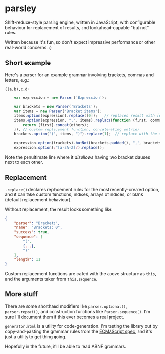 # parsley

Shift-reduce-style parsing engine, written in JavaScript, with configurable behaviour for replacement of results, and lookahead-capable "but not" rules.

Written because it's fun, so don't expect impressive performance or other real-world concerns. :)

## Short example

Here's a parser for an example grammar involving brackets, commas and letters, e.g.:

```
((a,b),c,d)
```

```javascript
	var expression = new Parser('Expression');

	var brackets = new Parser('Brackets');
	var items = new Parser('Bracket items');
	items.option(expression).replace([0]);   // replaces result with [expression]
	items.option(expression, ",", items).replace(function (first, comma, others) {
		return [first].concat(others);
	}); // custom replacement function, concatenating entries
	brackets.option("(", items, ")").replace(1);  // replace with the second argument

	expression.option(brackets).butNot(brackets.padded(), ",", brackets.padded()).replace();
	expression.option(/^[a-zA-Z]/).replace();
```

Note the penultimate line where it *disallows* having two bracket clauses next to each other.

## Replacement

`.replace()` declares replacement rules for the most recently-created option, and it can take custom functions, indices, arrays of indices, or blank (default replacement behaviour).

Without replacement, the result looks something like:

```json
{
	"parser": "Brackets",
	"name": "Brackets: 0",
	"success": true,
	"sequence": [
		"(",
		{...},
		")"
	],
	"length": 11
}
```

Custom replacement functions are called with the above structure as `this`, and the arguments taken from `this.sequence`.

## More stuff

There are some shorthand modifiers like `parser.optional()`, `parser.repeat()`, and construction functions like `Parser.sequence()`.  I'm sure I'll document them if this ever becomes a real project.

`generator.html` is a utility for code-generation.  I'm testing the library out by copy-and-pasting the grammar rules from the [ECMAScript spec](http://www.ecma-international.org/ecma-262/5.1/#sec-A), and it's just a utility to get thing going.

Hopefully in the future, it'll be able to read ABNF grammars.
